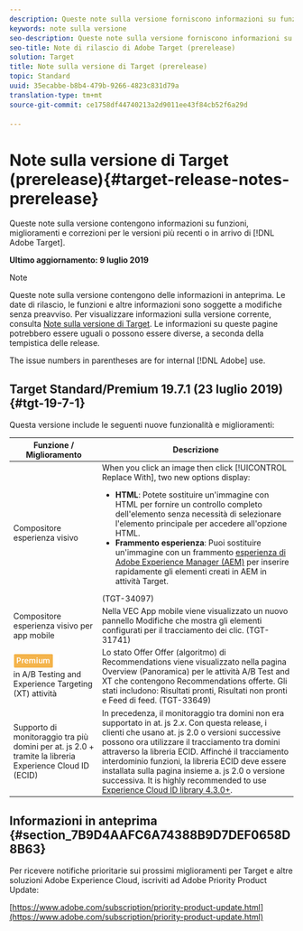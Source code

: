 ```yaml
---
description: Queste note sulla versione forniscono informazioni su funzioni, miglioramenti e correzioni per i prossimi o imminenti [! DNL Adobe Target].
keywords: note sulla versione
seo-description: Queste note sulla versione forniscono informazioni su funzioni, miglioramenti e correzioni per i prossimi o imminenti [! DNL Adobe Target].
seo-title: Note di rilascio di Adobe Target (prerelease)
solution: Target
title: Note sulla versione di Target (prerelease)
topic: Standard
uuid: 35ecabbe-b8b4-479b-9266-4823c831d79a
translation-type: tm+mt
source-git-commit: ce1758df44740213a2d9011ee43f84cb52f6a29d

---
```



# Note sulla versione di Target (prerelease){#target-release-notes-prerelease}

Queste note sulla versione contengono informazioni su funzioni, miglioramenti e correzioni per le versioni più recenti o in arrivo di [!DNL Adobe Target].

**Ultimo aggiornamento: 9 luglio 2019**

>[!NOTE]
>
>Queste note sulla versione contengono delle informazioni in anteprima. Le date di rilascio, le funzioni e altre informazioni sono soggette a modifiche senza preavviso. Per visualizzare informazioni sulla versione corrente, consulta [Note sulla versione di Target](release-notes.md). Le informazioni su queste pagine potrebbero essere uguali o possono essere diverse, a seconda della tempistica delle release.
>
>The issue numbers in parentheses are for internal [!DNL Adobe] use.

## Target Standard/Premium 19.7.1 (23 luglio 2019) {#tgt-19-7-1}

Questa versione include le seguenti nuove funzionalità e miglioramenti:

| Funzione / Miglioramento | Descrizione |
| --- | --- |
| Compositore esperienza visivo | When you click an image then click [!UICONTROL Replace With], two new options display:<ul><li>**HTML**: Potete sostituire un&#39;immagine con HTML per fornire un controllo completo dell&#39;elemento senza necessità di selezionare l&#39;elemento principale per accedere all&#39;opzione HTML.</li><li>**Frammento esperienza**: Puoi sostituire un&#39;immagine con un frammento [esperienza di Adobe Experience Manager (AEM)](/help/c-experiences/c-manage-content/aem-experience-fragments.md) per inserire rapidamente gli elementi creati in AEM in attività Target.</li></ul>(TGT-34097) |
| Compositore esperienza visivo per app mobile | Nella VEC App mobile viene visualizzato un nuovo pannello Modifiche che mostra gli elementi configurati per il tracciamento dei clic. (TGT-31741) |
| ![Premium badgerecommendations](/help/assets/premium.png)<br>in A/B Testing and Experience Targeting (XT) attività | Lo stato Offer Offer (algoritmo) di Recommendations viene visualizzato nella pagina Overview (Panoramica) per le attività A/B Test and XT che contengono Recommendations offerte. Gli stati includono: Risultati pronti, Risultati non pronti e Feed di feed. (TGT-33649) |
| Supporto di monitoraggio tra più domini per at. js 2.0 + tramite la libreria Experience Cloud ID (ECID) | In precedenza, il monitoraggio tra domini non era supportato in at. js 2.*x*. Con questa release, i clienti che usano at. js 2.0 o versioni successive possono ora utilizzare il tracciamento tra domini attraverso la libreria ECID. Affinché il tracciamento interdominio funzioni, la libreria ECID deve essere installata sulla pagina insieme a. js 2.0 o versione successiva. It is highly recommended to use [Experience Cloud ID library 4.3.0+](https://marketing.adobe.com/resources/help/en_US/mcvid/mcvid-release-notes.html). |

## Informazioni in anteprima {#section_7B9D4AAFC6A74388B9D7DEF0658D8B63}

Per ricevere notifiche prioritarie sui prossimi miglioramenti per Target e altre soluzioni Adobe Experience Cloud, iscriviti ad Adobe Priority Product Update:

[https://www.adobe.com/subscription/priority-product-update.html](https://www.adobe.com/subscription/priority-product-update.html)
